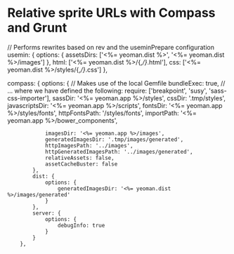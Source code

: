 # Relative sprite URLs with Compass and Grunt

// Performs rewrites based on rev and the useminPrepare configuration
        usemin: {
            options: {
                assetsDirs: ['<%= yeoman.dist %>', '<%= yeoman.dist %>/images']
            },
            html: ['<%= yeoman.dist %>/{,*/}*.html'],
            css: ['<%= yeoman.dist %>/styles/{,*/}*.css']
        },


compass: {
            options: {
                // Makes use of the local Gemfile
                bundleExec: true,
                // … where we have defined the following:
                require: ['breakpoint', 'susy', 'sass-css-importer'],
                sassDir: '<%= yeoman.app %>/styles',
                cssDir: '.tmp/styles',
                javascriptsDir: '<%= yeoman.app %>/scripts',
                fontsDir: '<%= yeoman.app %>/styles/fonts',
                httpFontsPath: '/styles/fonts',
                importPath: '<%= yeoman.app %>/bower_components',

                imagesDir: '<%= yeoman.app %>/images',
                generatedImagesDir: '.tmp/images/generated',
                httpImagesPath: '../images',
                httpGeneratedImagesPath: '../images/generated',
                relativeAssets: false,
                assetCacheBuster: false
            },
            dist: {
                options: {
                    generatedImagesDir: '<%= yeoman.dist %>/images/generated'
                }
            },
            server: {
                options: {
                    debugInfo: true
                }
            }
        },